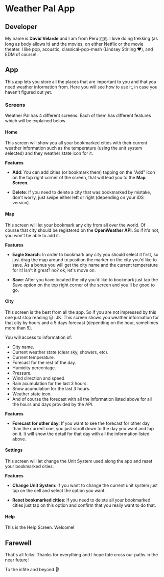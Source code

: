 # Weather Pal App

## Developer
My name is **David Velarde** and I am from Peru 🇵🇪. I love doing trekking (as long as body allows it) and the movies, on either Netflix or the movie theater. I like pop, acoustic, classical-pop-mesh (Lindsey Stirling ❤️), and EDM of course!.

## App

This app lets you store all the places that are important to you and that you need weather information from. Here you will see how to use it, in case you haven't figured out yet.

### Screens
Weather Pal has 4 different screens. Each of them has different features which will be explained below.

#### Home
This screen will show you all your bookmarked cities with their current weather information such as the temperature (using the unit system selected) and they weather state icon for it.

**Features**

* **Add**: You can add cities (or bookmark them) tapping on the "Add" icon on the top right corner of the screen, that will lead you to the **Map Screen**.


* **Delete**: If you need to delete a city that was bookmarked by mistake, don't worry, just swipe either left or right (depending on your iOS version).

#### Map

This screen will let your bookmark any city from all over the world. Of course that city should be registered on the **OpenWeather API**. So if it's not, you won't be able to add it.

**Features**

* **Eagle Search**: In order to bookmark any city you should select it first, so just drag the map around to position the marker on the city you'd like to save. As a bonus you will get the city name and the current temperature for it! Isn't it great? no? ok, let's move on.


* **Save**: After you have located the city you'd like to bookmark just tap the Save option on the top right corner of the screen and you'll be good to go.

#### City

This screen is the best from all the app. So if you are not impressed by this one just stop reading 😒. JK. This screen shows you weather information for that city by hours and a 5 days forecast (depending on the hour, sometimes more than 5). 

You will access to information of:
* City name.
* Current weather state (clear sky, showers, etc).
* Current temperature.
* Forecast for the rest of the day.
* Humidity percentage.
* Pressure.
* Wind direction and speed.
* Rain acumulation for the last 3 hours.
* Snow acumulation for the last 3 hours.
* Weather state icon.
* And of course the forecast with all the information listed above for all the hours and days provided by the API.

**Features**

* **Forecast for other day**: If you want to see the forecast for other day than the current one, you just scroll down to the day you want and tap on it. It will show the detail for that day with all the information listed above.

#### Settings

This screen will let change the Unit System used along the app and reset your bookmarked cities.

**Features**

* **Change Unit System**: If you want to change the current unit system just tap on the cell and select the option you want.


* **Reset bookmarked cities**: If you need to delete all your bookmarked cities just tap on this option and confirm that you really want to do that.

#### Help
This is the Help Screen. Welcome!

## Farewell

That's all folks! Thanks for everything and I hope fate cross our paths in the near future!

To the infite and beyond 🚀!
